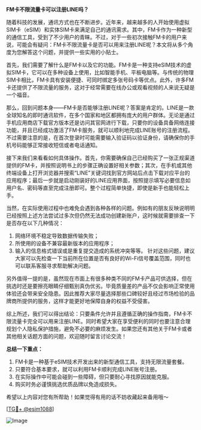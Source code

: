 **FM卡不限流量卡可以注册LINE吗？**

随着科技的发展，通讯方式也在不断进步。近年来，越来越多的人开始使用虚拟SIM卡（eSIM）和实体SIM卡来满足自己的通讯需求。其中，FM卡作为一种新型的通信工具，受到了不少用户的青睐。不过，对于一些初次接触FM卡的用户来说，可能会有疑问：FM卡不限流量卡是否可以用来注册LINE呢？本文将从多个角度为您解答这个问题，并提供一些实用的小贴士。

首先，我们需要了解什么是FM卡以及它的功能。FM卡是一种支持eSIM技术的虚拟SIM卡，它可以在多种设备上使用，比如智能手机、平板电脑等。与传统的物理SIM卡相比，FM卡具有安装便捷、可同时绑定多张号码卡等优点。此外，许多FM卡还提供了不限流量的服务，这对于经常需要在线办公或观看视频的人来说无疑是一个福音。

那么，回到问题本身——FM卡是否能够注册LINE呢？答案是肯定的。LINE是一款全球知名的即时通讯软件，在多个国家和地区都拥有庞大的用户群体。无论是通过手机应用商店下载官方版本还是访问其官网进行下载，只要你的设备具备网络连接功能，并且已经成功激活了FM卡服务，就可以顺利地完成LINE账号的注册流程。不过需要注意的是，在首次登录时可能需要输入验证码以验证身份，请确保你的手机号码能够正常接收短信或者电话通知。

接下来我们来看看如何具体操作。首先，你需要确保自己已经购买了一张正规渠道提供的FM卡，并按照说明书上的步骤正确设置好相关参数；其次，在手机或其他终端设备上打开浏览器并搜索“LINE”关键词找到官方网站后点击下载对应平台的应用程序；最后一步就是启动刚装好的LINE应用界面，按照提示填写必要信息如用户名、密码等直至完成注册即可。整个过程简单快捷，即使是新手也能轻松上手。

当然，在实际使用过程中也难免会遇到各种各样的问题。例如有的朋友反映说明明已经按照上述方法尝试过多次但仍然无法成功创建新账户，这时候就需要排查一下是否存在以下几种情况：
1. 网络环境不稳定导致数据传输失败；
2. 所使用的设备不兼容最新版本的应用程序；
3. 输入的信息格式错误或是重复提交造成的系统冲突等等。
针对这些问题，建议大家可以先检查一下当前所在位置是否有良好的Wi-Fi信号覆盖范围，同时也可以联系客服寻求帮助解决问题。

另外值得一提的是，虽然现在市面上有很多种类不同的FM卡产品可供选择，但在挑选时还是要擦亮眼睛仔细甄别真伪优劣。毕竟质量差的产品不仅会影响正常使用体验还会带来安全隐患。因此推荐大家尽量选择那些口碑较好且经过市场检验的品牌商所提供的服务，这样才能更好地保障自身的权益不受侵害。

综上所述，我们可以得出结论：只要条件允许并且遵循正确的操作指南，FM卡不限流量卡完全可以用来注册LINE。同时希望大家在享受便利的同时也要注意合理规划个人隐私保护措施，避免不必要的麻烦发生。如果您还有其他关于FM卡或者其他相关话题方面的问题，欢迎随时留言讨论交流！

**总结一下重点：**
1. FM卡是一种基于eSIM技术开发出来的新型通信工具，支持无限流量套餐。
2. 只要符合基本要求，就可以利用FM卡顺利完成LINE账号注册。
3. 在实际操作中可能会碰到一些障碍，但只要耐心寻找原因就能克服。
4. 购买时务必谨慎挑选优质品牌以免造成损失。

希望以上内容对您有所帮助！如果觉得有用的话不妨收藏起来备用哦～

[[TG💪+ @esim1088](https://t.me/s/esim1088)]

![Image](https://i.postimg.cc/4NQfJmqS/Snipaste-2025-05-13-00-14-12.png)